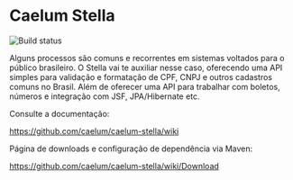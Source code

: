 # Caelum Stella

![Build status](https://secure.travis-ci.org/gilbertoca/caelum-stella.png)

Alguns processos são comuns e recorrentes em sistemas voltados para o público brasileiro. O Stella vai te auxiliar nesse caso, oferecendo uma API simples para validação e formatação de CPF, CNPJ e outros cadastros comuns no Brasil. Além de oferecer uma API para trabalhar com boletos, números e integração com JSF, JPA/Hibernate etc.

Consulte a documentação:

https://github.com/caelum/caelum-stella/wiki

Página de downloads e configuração de dependência via Maven:

https://github.com/caelum/caelum-stella/wiki/Download

